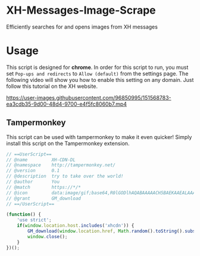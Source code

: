 # XH-Messages-Image-Scrape
Efficiently searches for and opens images from XH messages

# Usage
This script is designed for **chrome**. In order for this script to run, you must set `Pop-ups and redirects` to `Allow (default)` from the settings page. The following video will show you how to enable this setting on any domain. Just follow this tutorial on the XH website.
  
https://user-images.githubusercontent.com/96850995/151568783-ea3cdb35-9d00-48d4-9700-e4f5fc8060b7.mp4
  
  
## Tampermonkey

This script can be used with tampermonkey to make it even quicker! Simply install this script on the Tampermonkey extension.
```js
// ==UserScript==
// @name         XH-CDN-DL
// @namespace    http://tampermonkey.net/
// @version      0.1
// @description  try to take over the world!
// @author       You
// @match        https://*/*
// @icon         data:image/gif;base64,R0lGODlhAQABAAAAACH5BAEKAAEALAAAAAABAAEAAAICTAEAOw==
// @grant        GM_download
// ==/UserScript==

(function() {
    'use strict';
    if(window.location.host.includes('xhcdn')) {
        GM_download(window.location.href, Math.random().toString().substring(3, 13) + '_' + window.location.href.split('/').at(-1));
        window.close();
    }
})();
```

